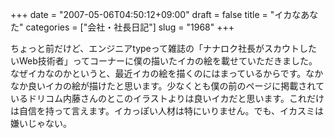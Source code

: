 +++
date = "2007-05-06T04:50:12+09:00"
draft = false
title = "イカなあなた"
categories = ["会社・社長日記"]
slug = "1968"
+++

ちょっと前だけど、エンジニアtypeって雑誌の「ナナロク社長がスカウトしたいWeb技術者」ってコーナーに僕の描いたイカの絵を載せていただきました。なぜイカなのかというと、最近イカの絵を描くのにはまっているからです。なかなか良いイカの絵が描けたと思います。少なくとも僕の前のページに掲載されているドリコム内藤さんのとこのイラストよりは良いイカだと思います。これだけは自信を持って言えます。イカっぽい人材は特にいりません。でも、イカスミは嫌いじゃない。
